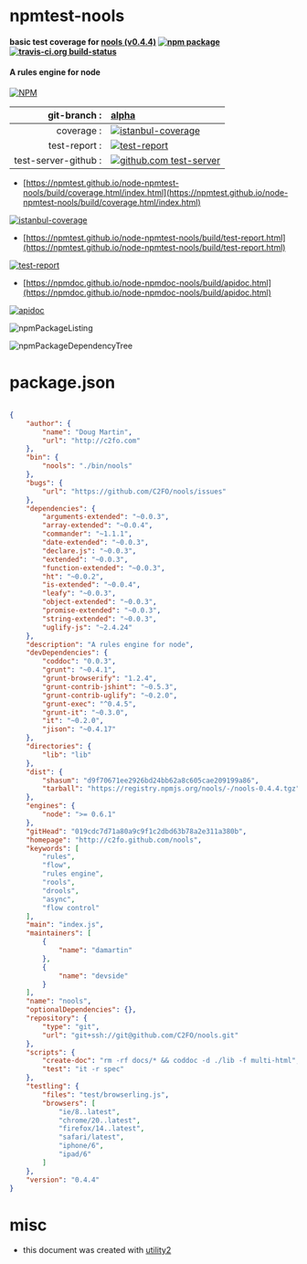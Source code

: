 # npmtest-nools

#### basic test coverage for  [nools (v0.4.4)](http://c2fo.github.com/nools)  [![npm package](https://img.shields.io/npm/v/npmtest-nools.svg?style=flat-square)](https://www.npmjs.org/package/npmtest-nools) [![travis-ci.org build-status](https://api.travis-ci.org/npmtest/node-npmtest-nools.svg)](https://travis-ci.org/npmtest/node-npmtest-nools)

#### A rules engine for node

[![NPM](https://nodei.co/npm/nools.png?downloads=true&downloadRank=true&stars=true)](https://www.npmjs.com/package/nools)

| git-branch : | [alpha](https://github.com/npmtest/node-npmtest-nools/tree/alpha)|
|--:|:--|
| coverage : | [![istanbul-coverage](https://npmtest.github.io/node-npmtest-nools/build/coverage.badge.svg)](https://npmtest.github.io/node-npmtest-nools/build/coverage.html/index.html)|
| test-report : | [![test-report](https://npmtest.github.io/node-npmtest-nools/build/test-report.badge.svg)](https://npmtest.github.io/node-npmtest-nools/build/test-report.html)|
| test-server-github : | [![github.com test-server](https://npmtest.github.io/node-npmtest-nools/GitHub-Mark-32px.png)](https://npmtest.github.io/node-npmtest-nools/build/app/index.html) | | build-artifacts : | [![build-artifacts](https://npmtest.github.io/node-npmtest-nools/glyphicons_144_folder_open.png)](https://github.com/npmtest/node-npmtest-nools/tree/gh-pages/build)|

- [https://npmtest.github.io/node-npmtest-nools/build/coverage.html/index.html](https://npmtest.github.io/node-npmtest-nools/build/coverage.html/index.html)

[![istanbul-coverage](https://npmtest.github.io/node-npmtest-nools/build/screenCapture.buildCi.browser.%252Ftmp%252Fbuild%252Fcoverage.lib.html.png)](https://npmtest.github.io/node-npmtest-nools/build/coverage.html/index.html)

- [https://npmtest.github.io/node-npmtest-nools/build/test-report.html](https://npmtest.github.io/node-npmtest-nools/build/test-report.html)

[![test-report](https://npmtest.github.io/node-npmtest-nools/build/screenCapture.buildCi.browser.%252Ftmp%252Fbuild%252Ftest-report.html.png)](https://npmtest.github.io/node-npmtest-nools/build/test-report.html)

- [https://npmdoc.github.io/node-npmdoc-nools/build/apidoc.html](https://npmdoc.github.io/node-npmdoc-nools/build/apidoc.html)

[![apidoc](https://npmdoc.github.io/node-npmdoc-nools/build/screenCapture.buildCi.browser.%252Ftmp%252Fbuild%252Fapidoc.html.png)](https://npmdoc.github.io/node-npmdoc-nools/build/apidoc.html)

![npmPackageListing](https://npmtest.github.io/node-npmtest-nools/build/screenCapture.npmPackageListing.svg)

![npmPackageDependencyTree](https://npmtest.github.io/node-npmtest-nools/build/screenCapture.npmPackageDependencyTree.svg)



# package.json

```json

{
    "author": {
        "name": "Doug Martin",
        "url": "http://c2fo.com"
    },
    "bin": {
        "nools": "./bin/nools"
    },
    "bugs": {
        "url": "https://github.com/C2FO/nools/issues"
    },
    "dependencies": {
        "arguments-extended": "~0.0.3",
        "array-extended": "~0.0.4",
        "commander": "~1.1.1",
        "date-extended": "~0.0.3",
        "declare.js": "~0.0.3",
        "extended": "~0.0.3",
        "function-extended": "~0.0.3",
        "ht": "~0.0.2",
        "is-extended": "~0.0.4",
        "leafy": "~0.0.3",
        "object-extended": "~0.0.3",
        "promise-extended": "~0.0.3",
        "string-extended": "~0.0.3",
        "uglify-js": "~2.4.24"
    },
    "description": "A rules engine for node",
    "devDependencies": {
        "coddoc": "0.0.3",
        "grunt": "~0.4.1",
        "grunt-browserify": "1.2.4",
        "grunt-contrib-jshint": "~0.5.3",
        "grunt-contrib-uglify": "~0.2.0",
        "grunt-exec": "^0.4.5",
        "grunt-it": "~0.3.0",
        "it": "~0.2.0",
        "jison": "~0.4.17"
    },
    "directories": {
        "lib": "lib"
    },
    "dist": {
        "shasum": "d9f70671ee2926bd24bb62a8c605cae209199a86",
        "tarball": "https://registry.npmjs.org/nools/-/nools-0.4.4.tgz"
    },
    "engines": {
        "node": ">= 0.6.1"
    },
    "gitHead": "019cdc7d71a80a9c9f1c2dbd63b78a2e311a380b",
    "homepage": "http://c2fo.github.com/nools",
    "keywords": [
        "rules",
        "flow",
        "rules engine",
        "rools",
        "drools",
        "async",
        "flow control"
    ],
    "main": "index.js",
    "maintainers": [
        {
            "name": "damartin"
        },
        {
            "name": "devside"
        }
    ],
    "name": "nools",
    "optionalDependencies": {},
    "repository": {
        "type": "git",
        "url": "git+ssh://git@github.com/C2FO/nools.git"
    },
    "scripts": {
        "create-doc": "rm -rf docs/* && coddoc -d ./lib -f multi-html",
        "test": "it -r spec"
    },
    "testling": {
        "files": "test/browserling.js",
        "browsers": [
            "ie/8..latest",
            "chrome/20..latest",
            "firefox/14..latest",
            "safari/latest",
            "iphone/6",
            "ipad/6"
        ]
    },
    "version": "0.4.4"
}
```



# misc
- this document was created with [utility2](https://github.com/kaizhu256/node-utility2)

